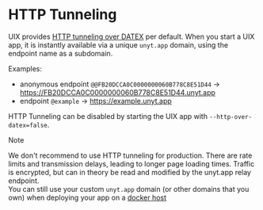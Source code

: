 # HTTP Tunneling

UIX provides [HTTP tunneling over DATEX](./Glossary.md#http-over-datex) per default.
When you start a UIX app, it is instantly available via a unique `unyt.app` domain,
using the endpoint name as a subdomain.

Examples:
 * anonymous endpoint `@@FB20DCCA0C0000000060B778C8E51D44` -> https://FB20DCCA0C0000000060B778C8E51D44.unyt.app
 * endpoint `@example` -> https://example.unyt.app

HTTP Tunneling can be disabled by starting the UIX app with `--http-over-datex=false`.


> [!NOTE]
> We don't recommend to use HTTP tunneling for production.
> There are rate limits and transmission delays, leading to longer page
> loading times. Traffic is encrypted, but can in theory be read and modified
> by the unyt.app relay endpoint.<br>
> You can still use your custom `unyt.app` domain (or other domains that you own)
> when deploying your app on a [docker host](./15%20Deployment.md#remote-docker-hosts)
